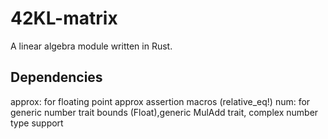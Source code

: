 # 42KL-matrix

A linear algebra module written in Rust.

## Dependencies

approx: for floating point approx assertion macros (relative_eq!)
num: for generic number trait bounds (Float),generic MulAdd trait, complex number type support
